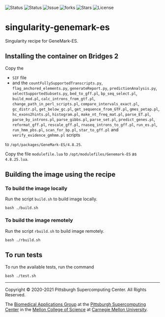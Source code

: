 ![Status](https://github.com/pscedu/singularity-genemark-es/actions/workflows/main.yml/badge.svg)
![Status](https://github.com/pscedu/singularity-genemark-es/actions/workflows/pretty.yml/badge.svg)
![Issue](https://img.shields.io/github/issues/pscedu/singularity-genemark-es)
![forks](https://img.shields.io/github/forks/pscedu/singularity-genemark-es)
![Stars](https://img.shields.io/github/stars/pscedu/singularity-genemark-es)
![License](https://img.shields.io/github/license/pscedu/singularity-genemark-es)

# singularity-genemark-es
Singularity recipe for GeneMark-ES.

## Installing the container on Bridges 2
Copy the

* `SIF` file
* and the `countFullySupportedTranscripts.py`, `flag_anchored_elements.py`, `generateReport.py`, `predictionAnalysis.py`, `selectSupportedSubsets.py`, `bed_to_gff.pl`, `bp_seq_select.pl`, `build_mod.pl`, `calc_introns_from_gtf.pl`, `change_path_in_perl_scripts.pl`, `compare_intervals_exact.pl`, `gc_distr.pl`, `get_below_gc.pl`, `get_sequence_from_GTF.pl`, `gmes_petap.pl`, `hc_exons2hints.pl`, `histogram.pl`, `make_nt_freq_mat.pl`, `parse_ET.pl`, `parse_by_introns.pl`, `parse_gibbs.pl`, `parse_set.pl`, `predict_genes.pl`, `reformat_gff.pl`, `rescale_gff.pl`, `rnaseq_introns_to_gff.pl`, `run_es.pl`, `run_hmm_pbs.pl`, `scan_for_bp.pl`, `star_to_gff.pl` and `verify_evidence_gmhmm.pl` scripts

to `/opt/packages/GeneMark-ES/4.8.25`.

Copy the file `modulefile.lua` to `/opt/modulefiles/Genemark-ES` as `4.8.25.lua`.

## Building the image using the recipe
### To build the image locally
Run the script `build.sh` to build image locally.

```
bash ./build.sh
```

### To build the image remotely
Run the script `rbuild.sh` to build image remotely.

```
bash ./rbuild.sh
```

## To run tests
To run the available tests, run the command

```
bash ./test.sh
```

---
Copyright © 2020-2021 Pittsburgh Supercomputing Center. All Rights Reserved.

The [Biomedical Applications Group](https://www.psc.edu/biomedical-applications/) at the [Pittsburgh Supercomputing Center](http://www.psc.edu) in the [Mellon College of Science](https://www.cmu.edu/genemark-ess/) at [Carnegie Mellon University](http://www.cmu.edu).

